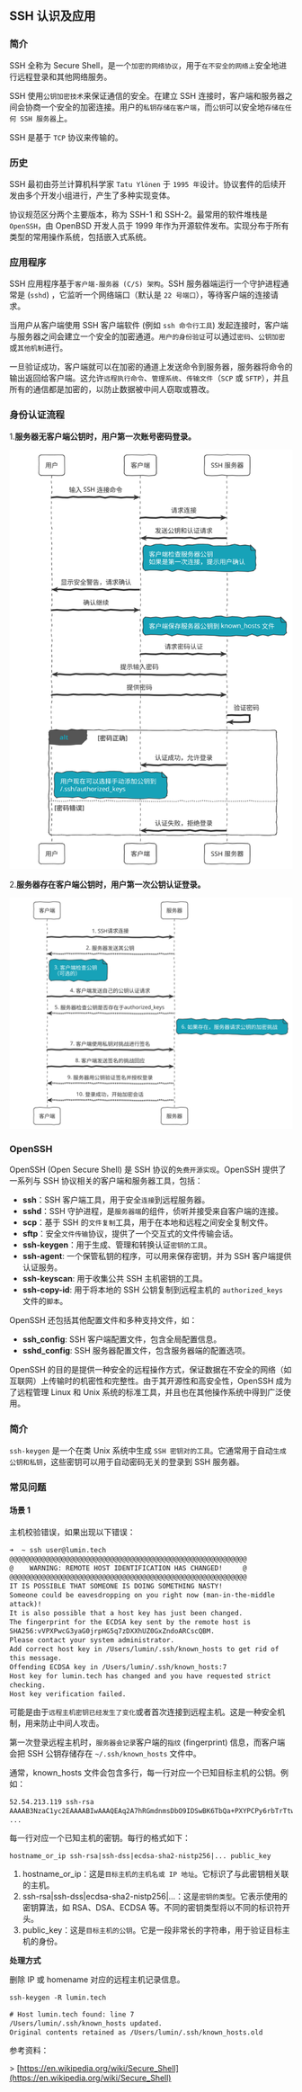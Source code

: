 ## SSH 认识及应用 
### 简介

SSH 全称为 Secure Shell，是一个`加密的网络协议`，用于`在不安全的网络上`安全地进行远程登录和其他网络服务。

SSH 使用`公钥加密技术`来保证通信的安全。在建立 SSH 连接时，客户端和服务器之间会协商一个安全的加密连接。用户的`私钥存储在客户端`，而`公钥`可以安全地`存储在任何 SSH 服务器`上。

SSH 是基于 `TCP` 协议来传输的。

### 历史

SSH 最初由芬兰计算机科学家 `Tatu Ylönen` 于 `1995 年`设计。协议套件的后续开发由多个开发小组进行，产生了多种实现变体。

协议规范区分两个主要版本，称为 SSH-1 和 SSH-2。最常用的软件堆栈是 `OpenSSH`，由 OpenBSD 开发人员于 1999 年作为开源软件发布。实现分布于所有类型的常用操作系统，包括嵌入式系统。

### 应用程序

SSH 应用程序基于`客户端-服务器 (C/S) 架构`。SSH 服务器端运行一个守护进程通常是 (`sshd`) ，它监听一个网络端口（默认是 `22 号端口`），等待客户端的连接请求。

当用户从客户端使用 SSH 客户端软件 (例如 `ssh 命令行工具`) 发起连接时，客户端与服务器之间会建立一个安全的加密通道。`用户的身份验证`可以通过`密码`、`公钥加密`或`其他机制`进行。

一旦验证成功，客户端就可以在加密的通道上发送命令到服务器，服务器将命令的输出返回给客户端。这允许`远程执行命令`、`管理系统`、`传输文件`（`SCP` 或 `SFTP`），并且所有的通信都是加密的，以防止数据被中间人窃取或篡改。

### 身份认证流程

1.**服务器无客户端公钥时，用户第一次账号密码登录。**

![ssh](ssh.svg)

2.**服务器存在客户端公钥时，用户第一次公钥认证登录。**

![pub_auth](pub_auth.svg)

### OpenSSH

OpenSSH (Open Secure Shell) 是 SSH 协议的`免费开源实现`。OpenSSH 提供了一系列与 SSH 协议相关的客户端和服务器工具，包括：

- **ssh**：SSH 客户端工具，用于安全`连接`到远程服务器。
- **sshd**：SSH 守护进程，是`服务器端`的组件，侦听并接受来自客户端的连接。
- **scp**：基于 SSH 的`文件复制`工具，用于在本地和远程之间安全复制文件。
- **sftp**：安全`文件传输`协议，提供了一个交互式的文件传输会话。
- **ssh-keygen**：用于生成、管理和转换认证`密钥的工具`。
- **ssh-agent**: 一个保管私钥的程序，可以用来保存密钥，并为 SSH 客户端提供认证服务。
- **ssh-keyscan**: 用于收集公共 SSH 主机密钥的工具。
- **ssh-copy-id**: 用于将本地的 SSH 公钥复制到远程主机的 `authorized_keys` 文件的`脚本`。

OpenSSH 还包括其他配置文件和多种支持文件，如：

- **ssh_config**: SSH 客户端配置文件，包含全局配置信息。
- **sshd_config**: SSH 服务器配置文件，包含服务器端的配置选项。

OpenSSH 的目的是提供一种安全的远程操作方式，保证数据在不安全的网络（如互联网）上传输时的机密性和完整性。由于其开源性和高安全性，OpenSSH 成为了远程管理 Linux 和 Unix 系统的标准工具，并且也在其他操作系统中得到广泛使用。

### 简介

`ssh-keygen` 是一个在类 Unix 系统中生成 `SSH 密钥对的工具`。它通常用于自动`生成公钥和私钥`，这些密钥可以用于自动密码无关的登录到 SSH 服务器。

### 常见问题

#### 场景 1

主机校验错误，如果出现以下错误：

``` shell
➜  ~ ssh user@lumin.tech
@@@@@@@@@@@@@@@@@@@@@@@@@@@@@@@@@@@@@@@@@@@@@@@@@@@@@@@@@@@
@    WARNING: REMOTE HOST IDENTIFICATION HAS CHANGED!     @
@@@@@@@@@@@@@@@@@@@@@@@@@@@@@@@@@@@@@@@@@@@@@@@@@@@@@@@@@@@
IT IS POSSIBLE THAT SOMEONE IS DOING SOMETHING NASTY!
Someone could be eavesdropping on you right now (man-in-the-middle attack)!
It is also possible that a host key has just been changed.
The fingerprint for the ECDSA key sent by the remote host is
SHA256:vVPXPwcG3yaG0jrpHG5q7zDXXhUZ0GxZndoARCscQBM.
Please contact your system administrator.
Add correct host key in /Users/lumin/.ssh/known_hosts to get rid of this message.
Offending ECDSA key in /Users/lumin/.ssh/known_hosts:7
Host key for lumin.tech has changed and you have requested strict checking.
Host key verification failed.
```

可能是由于`远程主机密钥已经发生了变化`或者首次连接到远程主机。这是一种安全机制，用来防止中间人攻击。

第一次登录远程主机时，`服务器会记录`客户端的`指纹` (fingerprint) 信息，而客户端会把 SSH 公钥存储存在 `~/.ssh/known_hosts` 文件中。

通常，known_hosts 文件会包含多行，每一行对应一个已知目标主机的公钥。例如：

``` text
52.54.213.119 ssh-rsa AAAAB3NzaC1yc2EAAAABIwAAAQEAq2A7hRGmdnmsDbO9IDSwBK6TbQa+PXYPCPy6rbTrTtw7PHkccKrpp0yVhp5HdEIcKs6pLlVDBfOLX9QUsyCOV0wzfjfNlGEYsdlLJizHhbn2mUjvSAHQqZETYP81eFzLQNnPHt4EVVUh7VfDESU84KezmD5QlWpXLmvU31/yMf+Se8xhHTvKSCZIFImWw3G6mbdoWf9nzpIoaSjB+weqqUUmpaaasXVal72J+UX2B+2RPW3RcT0eOzQgqlJL3RKrTJvdsjE3JEAvGq3lGHSZXy28G3skua2SmVi/w4yCE6gbODqnTWlg7+wC604ydGXA8VJiS5ap43JXiUFFAaQ==
...
```

每一行对应一个已知主机的密钥。每行的格式如下：

``` text
hostname_or_ip ssh-rsa|ssh-dss|ecdsa-sha2-nistp256|... public_key
```

1. hostname_or_ip：这是`目标主机的主机名或 IP 地址`。它标识了与此密钥相关联的主机。
2. ssh-rsa|ssh-dss|ecdsa-sha2-nistp256|...：这是`密钥的类型`。它表示使用的密钥算法，如 RSA、DSA、ECDSA 等。不同的密钥类型将以不同的标识符开头。
3. public_key：这是`目标主机的公钥`。它是一段非常长的字符串，用于验证目标主机的身份。

**处理方式**

删除 IP 或 homename 对应的远程主机记录信息。

``` shell
ssh-keygen -R lumin.tech
```

``` shell
# Host lumin.tech found: line 7
/Users/lumin/.ssh/known_hosts updated.
Original contents retained as /Users/lumin/.ssh/known_hosts.old
```

参考资料：

\> [https://en.wikipedia.org/wiki/Secure_Shell](https://en.wikipedia.org/wiki/Secure_Shell)
